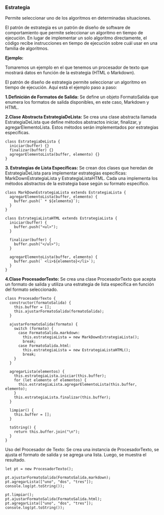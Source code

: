 ### Estrategia

Permite seleccionar uno de los algoritmos en determinadas situaciones.

El patrón de estrategia es un patrón de diseño de software de comportamiento que permite seleccionar un algoritmo en tiempo de ejecución. En lugar de implementar un solo algoritmo directamente, el código recibe instrucciones en tiempo de ejecución sobre cuál usar en una familia de algoritmos.

**Ejemplo:**

Tomaremos un ejemplo en el que tenemos un procesador de texto que mostrará datos en función de la estrategia (HTML o Markdown).

El patrón de diseño de estrategia permite seleccionar un algoritmo en tiempo de ejecución. Aquí está el ejemplo paso a paso:

**1.Definición de Formatos de Salida:** Se define un objeto FormatoSalida que enumera los formatos de salida disponibles, en este caso, Markdown y HTML.

**2.Clase Abstracta EstrategiaDeLista:** Se crea una clase abstracta llamada EstrategiaDeLista que define métodos abstractos iniciar, finalizar, y agregarElementoLista. Estos métodos serán implementados por estrategias específicas.

```
class EstrategiaDeLista {
  iniciar(buffer) {}
  finalizar(buffer) {}
  agregarElementoLista(buffer, elemento) {}
}

```

**3. Estrategias de Lista Específicas:**
Se crean dos clases que heredan de EstrategiaDeLista para implementar estrategias específicas: MarkDownEstrategiaLista y EstrategiaListaHTML. Cada una implementa los métodos abstractos de la estrategia base según su formato específico.

```
class MarkDownEstrategiaLista extends EstrategiaLista {
  agregarElementoLista(buffer, elemento) {
    buffer.push(` * ${elemento}`);
  }
}

class EstrategiaListaHTML extends EstrategiaLista {
  iniciar(buffer) {
    buffer.push("<ul>");
  }

  finalizar(buffer) {
    buffer.push("</ul>");
  }

  agregarElementoLista(buffer, elemento) {
    buffer.push(` <li>${elemento}</li>`);
  }
}

```

**4.Clase ProcesadorTexto:** Se crea una clase ProcesadorTexto que acepta un formato de salida y utiliza una estrategia de lista específica en función del formato seleccionado.

```
class ProcesadorTexto {
  constructor(formatoSalida) {
    this.buffer = [];
    this.ajustarFormatoSalida(formatoSalida);
  }

  ajustarFormatoSalida(formato) {
    switch (formato) {
      case FormatoSalida.markdown:
        this.estrategiaLista = new MarkDownEstrategiaLista();
        break;
      case FormatoSalida.html:
        this.estrategiaLista = new EstrategiaListaHTML();
        break;
    }
  }

  agregarLista(elementos) {
    this.estrategiaLista.iniciar(this.buffer);
    for (let elemento of elementos) {
      this.estrategiaLista.agregarElementoLista(this.buffer, elemento);
    }
    this.estrategiaLista.finalizar(this.buffer);
  }

  limpiar() {
    this.buffer = [];
  }

  toString() {
    return this.buffer.join("\n");
  }
}

```

Uso del Procesador de Texto:
Se crea una instancia de ProcesadorTexto, se ajusta el formato de salida y se agrega una lista. Luego, se muestra el resultado.

```
let pt = new ProcesadorTexto();

pt.ajustarFormatoSalida(FormatoSalida.markdown);
pt.agregarLista(["uno", "dos", "tres"]);
console.log(pt.toString());

pt.limpiar();
pt.ajustarFormatoSalida(FormatoSalida.html);
pt.agregarLista(["uno", "dos", "tres"]);
console.log(pt.toString());

```
